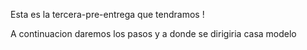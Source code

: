  
 Esta es la tercera-pre-entrega que tendramos ! 

 A continuacion daremos los pasos y a donde se dirigiria casa modelo 